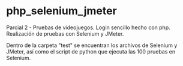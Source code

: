 # php_selenium_jmeter
Parcial 2 - Pruebas de videojuegos. Login sencillo hecho con php. Realización de pruebas con Selenium y JMeter.

Dentro de la carpeta "test" se encuentran los archivos de Selenium y JMeter, así como el script de python que ejecuta las 100 pruebas en Selenium.
